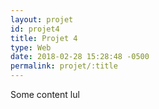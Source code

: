 ```yaml
---
layout: projet
id: projet4
title: Projet 4
type: Web
date: 2018-02-28 15:28:48 -0500
permalink: projet/:title
---
```


Some content lul